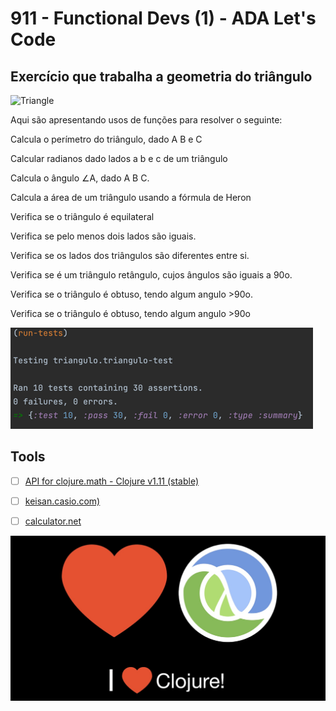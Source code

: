 # 911 - Functional Devs (1) - ADA Let's Code



## Exercício que trabalha a geometria do triângulo


![Triangle](docs/img/triangle.gif)

Aqui são apresentando usos de funções para resolver o seguinte:

Calcula o perímetro do triângulo, dado A B e C

Calcular radianos dado lados a b e c de um triângulo

Calcula o ângulo ∠A, dado A B C.

Calcula a área de um triângulo usando a fórmula de Heron

Verifica se o triângulo é equilateral

Verifica se pelo menos dois lados são iguais.

Verifica se os lados dos triângulos são diferentes entre si.

Verifica se é um triângulo retângulo, cujos ângulos são iguais a 90o.

Verifica se o triângulo é obtuso, tendo algum angulo >90o.

Verifica se o triângulo é obtuso, tendo algum angulo >90o

![Test de integracao](docs/img/img.png)


##  Tools

- [ ] [API for clojure.math - Clojure v1.11 (stable)](https://clojure.github.io/clojure/clojure.math-api.html)
- [ ] [keisan.casio.com)](https://keisan.casio.com/exec/system/1223267646)
- [ ] [calculator.net](https://www.calculator.net/triangle-calculator.html)


![Clojure](docs/img/clojure.png)
